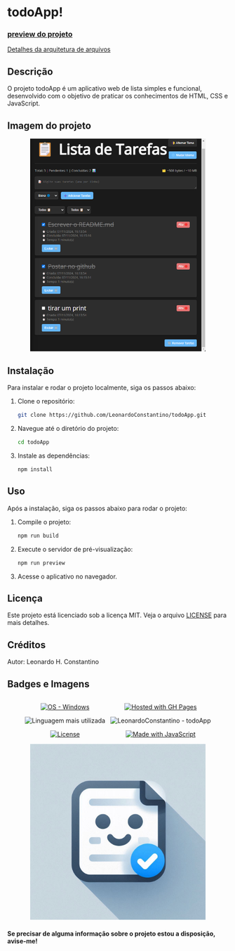 # todoApp!

### [preview do projeto](https://leonardoconstantino.github.io/todoApp/)

[Detalhes da arquitetura de arquivos](https://github.com/LeonardoConstantino/todoApp/blob/main/estrutura.md)

## Descrição

O projeto todoApp é um aplicativo web de lista simples e funcional, desenvolvido com o objetivo de praticar os conhecimentos de HTML, CSS e JavaScript.

## Imagem do projeto

<div align='center'>
    <img src='https://raw.githubusercontent.com/LeonardoConstantino/todoApp/master/src/assets/images/image.png' alt='Sample screenshot' width='400'>
</div>

## Instalação

Para instalar e rodar o projeto localmente, siga os passos abaixo:

1. Clone o repositório:

    ```bash
    git clone https://github.com/LeonardoConstantino/todoApp.git
    ```

2. Navegue até o diretório do projeto:

    ```bash
    cd todoApp
    ```

3. Instale as dependências:

    ```bash
    npm install
    ```

## Uso

Após a instalação, siga os passos abaixo para rodar o projeto:

1. Compile o projeto:

    ```bash
    npm run build
    ```

2. Execute o servidor de pré-visualização:

    ```bash
    npm run preview
    ```

3. Acesse o aplicativo no navegador.

## Licença
Este projeto está licenciado sob a licença MIT. Veja o arquivo [LICENSE](https://github.com/LeonardoConstantino/todoApp/blob/main/LICENSE.txt) para mais detalhes.

## Créditos
Autor: Leonardo H. Constantino

## Badges e Imagens

<div style='display: flex; justify-content: center; gap: 12px' >

<div align='center'>

[![OS - Windows](https://img.shields.io/badge/OS-Windows-blue?logo=windows&logoColor=white)](https://www.microsoft.com/ 'Go to Microsoft homepage')

![Linguagem mais utilizada](https://img.shields.io/github/languages/top/LeonardoConstantino/todoApp)

[![License](https://img.shields.io/badge/License-MIT-blue)](#license)

</div>

<div align='center'>

[![Hosted with GH Pages](https://img.shields.io/badge/Hosted_with-GitHub_Pages-blue?logo=github&logoColor=white)](https://pages.github.com/ 'Go to GitHub Pages homepage')

![LeonardoConstantino - todoApp](https://img.shields.io/static/v1?label=LeonardoConstantino&message=todoApp&color=blue&logo=github)

[![Made with JavaScript](https://img.shields.io/badge/Made_with-JavaScript-blue?logo=javascript&logoColor=white)](https://www.javascript.com/ 'Go to JavaScript homepage')

</div>

</div>

<div align='center'>
    <img src='https://github.com/LeonardoConstantino/todoApp/blob/master/src/assets/images/representacao.png?raw=true' alt='Sample screenshot' width='400'>
</div>

#### Se precisar de alguma informação sobre o projeto estou a disposição, avise-me!